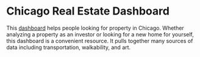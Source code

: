 # Chicago Real Estate Dashboard

This [dashboard]([https://www.google.com](https://chicago-real-estate.streamlit.app/)) helps people looking for property in Chicago. Whether analyzing a property as an investor or looking for a new home for yourself, this dashboard is a convenient resource. It pulls together many sources of data including transportation, walkability, and art.
